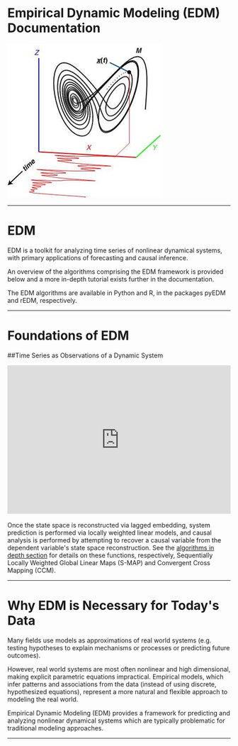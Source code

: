 # Empirical Dynamic Modeling (EDM) Documentation

![lorenz-logo](imgs/Lorenz_logo.png)

------

# EDM

EDM is a toolkit for analyzing time series of nonlinear dynamical systems,
with primary applications of forecasting and causal inference.  
  
An overview of the algorithms comprising the EDM framework 
is provided below and a more in-depth tutorial exists further in the documentation.   
  
The EDM algorithms are available in Python and R, in the packages pyEDM and rEDM, 
respectively.

------

# Foundations of EDM
   
##Time Series as Observations of a Dynamic System

<iframe width="100%" height="335" src="https://www.youtube.com/embed/QQwtrWBwxQg" 
frameborder="0" allow="autoplay; gyroscope; picture-in-picture" allowfullscreen></iframe>

Once the state space is reconstructed via lagged embedding, system prediction is performed 
via locally weighted linear models, and causal analysis is performed by attempting 
to recover a causal variable from the dependent variable's state space reconstruction. 
See the [algorithms in depth section](./algorithms_in_depth) for details on these 
functions, respectively, Sequentially Locally Weighted Global Linear Maps (S-MAP) 
and Convergent Cross Mapping (CCM).

------

# Why EDM is Necessary for Today's Data

Many fields use models as approximations of real world systems (e.g. testing 
hypotheses to explain mechanisms or processes or predicting future outcomes).   

However, real world systems are most often nonlinear and 
high dimensional, making explicit parametric equations impractical. Empirical
models, which infer patterns and associations from the data (instead of using 
discrete, hypothesized equations), represent a more natural and flexible 
approach to modeling the real world.  

Empirical Dynamic Modeling (EDM) provides a framework for predicting and
analyzing nonlinear dynamical systems which are typically problematic for 
traditional modeling approaches. 

------
